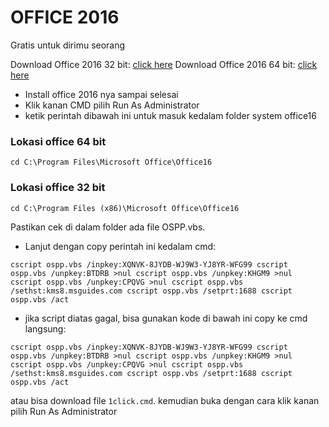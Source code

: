 # OFFICE 2016 
Gratis untuk dirimu seorang


Download Office 2016 32 bit: [click here](https://officecdn.microsoft.com/db/492350F6-3A01-4F97-B9C0-C7C6DDF67D60/media/en-US/ProPlusRetail.img)
Download Office 2016 64 bit: [click here](https://officecdn.microsoft.com/db/492350F6-3A01-4F97-B9C0-C7C6DDF67D60/media/en-US/ProPlusRetail.img)

- Install office 2016 nya sampai selesai
- Klik kanan CMD pilih Run As Administrator
- ketik perintah dibawah ini untuk masuk kedalam folder system office16

### Lokasi office 64 bit
``
cd C:\Program Files\Microsoft Office\Office16
``

### Lokasi office 32 bit
``
cd C:\Program Files (x86)\Microsoft Office\Office16
``

Pastikan cek di dalam folder ada file OSPP.vbs.

- Lanjut dengan copy perintah ini kedalam cmd:

``
cscript ospp.vbs /inpkey:XQNVK-8JYDB-WJ9W3-YJ8YR-WFG99
cscript ospp.vbs /unpkey:BTDRB >nul
cscript ospp.vbs /unpkey:KHGM9 >nul
cscript ospp.vbs /unpkey:CPQVG >nul
cscript ospp.vbs /sethst:kms8.msguides.com
cscript ospp.vbs /setprt:1688
cscript ospp.vbs /act
``

- jika script diatas gagal, bisa gunakan kode di bawah ini copy ke cmd langsung:

``
cscript ospp.vbs /inpkey:XQNVK-8JYDB-WJ9W3-YJ8YR-WFG99
cscript ospp.vbs /unpkey:BTDRB >nul
cscript ospp.vbs /unpkey:KHGM9 >nul
cscript ospp.vbs /unpkey:CPQVG >nul
cscript ospp.vbs /sethst:kms8.msguides.com
cscript ospp.vbs /setprt:1688
cscript ospp.vbs /act
``

atau bisa download file `1click.cmd`. kemudian buka dengan cara klik kanan pilih Run As Administrator


